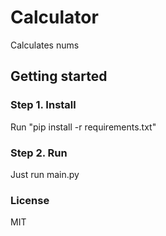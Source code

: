 # Calculator

Calculates nums

## Getting started

### Step 1. Install
Run "pip install -r requirements.txt"

### Step 2. Run
Just run main.py

### License
MIT